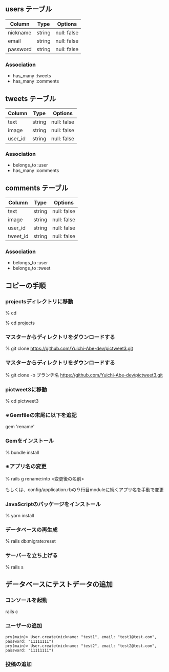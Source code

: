 ## users テーブル

| Column   | Type   | Options     |
| -------- | ------ | ----------- |
| nickname | string | null: false |
| email    | string | null: false |
| password | string | null: false |

### Association

- has_many :tweets
- has_many :comments

## tweets テーブル

| Column   | Type   | Options     |
| -------- | ------ | ----------- |
| text     | string | null: false |
| image    | string | null: false |
| user_id  | string | null: false |

### Association
- belongs_to :user
- has_many :comments

## comments テーブル

| Column   | Type   | Options     |
| -------- | ------ | ----------- |
| text     | string | null: false |
| image    | string | null: false |
| user_id  | string | null: false |
| tweet_id | string | null: false |

### Association
- belongs_to :user
- belongs_to :tweet

## コピーの手順

### projectsディレクトリに移動
% cd

% cd projects

### マスターからディレクトリをダウンロードする
% git clone https://github.com/Yuichi-Abe-dev/pictweet3.git

### マスターからディレクトリをダウンロードする
% git clone -b ブランチ名 https://github.com/Yuichi-Abe-dev/pictweet3.git

### pictweet3に移動
% cd pictweet3

### ※Gemfileの末尾に以下を追記
gem 'rename'

### Gemをインストール
% bundle install

### ※アプリ名の変更
% rails g rename:into <変更後の名前>


もしくは、config/application.rbの９行目moduleに続くアプリ名を手動で変更

### JavaScriptのパッケージをインストール
% yarn install

### データベースの再生成
% rails db:migrate:reset

### サーバーを立ち上げる
% rails s

## データベースにテストデータの追加
### コンソールを起動
rails c

### ユーザーの追加
```
pry(main)> User.create(nickname: "test1", email: "test1@test.com", password: "11111111")
pry(main)> User.create(nickname: "test2", email: "test2@test.com", password: "11111111")
```

### 投稿の追加
